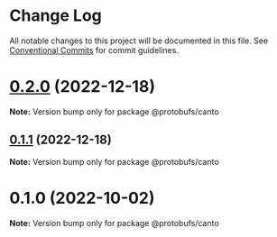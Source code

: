 # Change Log

All notable changes to this project will be documented in this file.
See [Conventional Commits](https://conventionalcommits.org) for commit guidelines.

# [0.2.0](https://github.com/cosmology-tech/proto-registry/compare/@protobufs/canto@0.1.1...@protobufs/canto@0.2.0) (2022-12-18)

**Note:** Version bump only for package @protobufs/canto





## [0.1.1](https://github.com/cosmology-tech/proto-registry/compare/@protobufs/canto@0.1.0...@protobufs/canto@0.1.1) (2022-12-18)

**Note:** Version bump only for package @protobufs/canto





# 0.1.0 (2022-10-02)

**Note:** Version bump only for package @protobufs/canto
